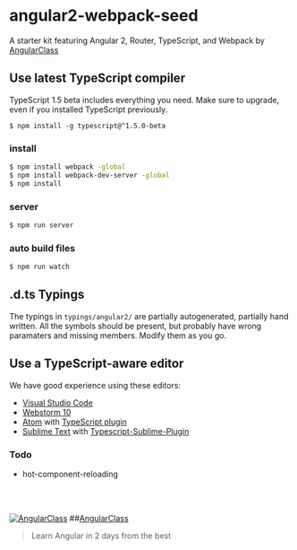 # angular2-webpack-seed
A starter kit featuring Angular 2, Router, TypeScript, and Webpack by [AngularClass](https://angularclass.com)

## Use latest TypeScript compiler
TypeScript 1.5 beta includes everything you need. Make sure to upgrade, even if you installed TypeScript previously.

    $ npm install -g typescript@^1.5.0-beta


### install
```bash
$ npm install webpack -global
$ npm install webpack-dev-server -global
$ npm install
```

### server
```bash
$ npm run server
```

### auto build files
```bash
$ npm run watch
```


## .d.ts Typings
The typings in `typings/angular2/` are partially autogenerated, partially hand
written. All the symbols should be present, but probably have wrong paramaters
and missing members. Modify them as you go.


## Use a TypeScript-aware editor
We have good experience using these editors:

* [Visual Studio Code](https://code.visualstudio.com/)
* [Webstorm 10](https://www.jetbrains.com/webstorm/download/)
* [Atom](https://atom.io/) with [TypeScript plugin](https://atom.io/packages/atom-typescript)
* [Sublime Text](http://www.sublimetext.com/3) with [Typescript-Sublime-Plugin](https://github.com/Microsoft/Typescript-Sublime-plugin#installation)



### Todo
* hot-component-reloading


<br><br>

[![AngularClass](https://angularclass.com/images/ng-crown.svg  "Angular Class")](https://angularclass.com)
##[AngularClass](https://angularclass.com)
> Learn Angular in 2 days from the best
